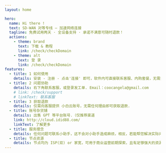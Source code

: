 ```yaml
---
layout: home

hero:
  name: Hi there !
  text: SD-WAN 对等专线 — 加速网络连接
  tagline: 免费试用两天 · 全设备支持 · 承诺不满意可随时退款！
  actions:
    - theme: brand
      text: 下载 & 教程
      link: /check/checkDomain
    - theme: alt
      text: 登 录
      link: /check/checkDomain
features:
  - title: 1 如何使用
    details: 安装 - 注册 - 点击'连接' 即可，软件内可直接联系客服、内购套餐，无需登录网页端.
  - title: 2 问题协助
    details: 右下角联系客服，或登录发工单. Email：coocangela@gmail.com 
    # link: /check/support
    # linkText: 联系客服
  - title: 3 获取退款
    details: 仅需向客服提供 小白云账号，无需任何理由即可获取退款.
  - title: 账号杂货铺
    details: 出售 GPT 等平台账号.（仅推荐渠道
    link: http://cloud.idid88.com/
    linkText: 了解更多
  - title: 服务理念
    details: 任何问题可联系小助手，这不会对小助手造成麻烦，相反，若能帮您解决实际问题，小助手也会很开心.
  - title: 节点资源
    details: 节点均为 ISP(双) or 家宽，可用于商业运营前期探索，且有足够强大的资源负载体系支撑整体服务. 若有开发需求 或 自有资源需合作，可联系小助手
---
```



<Support />